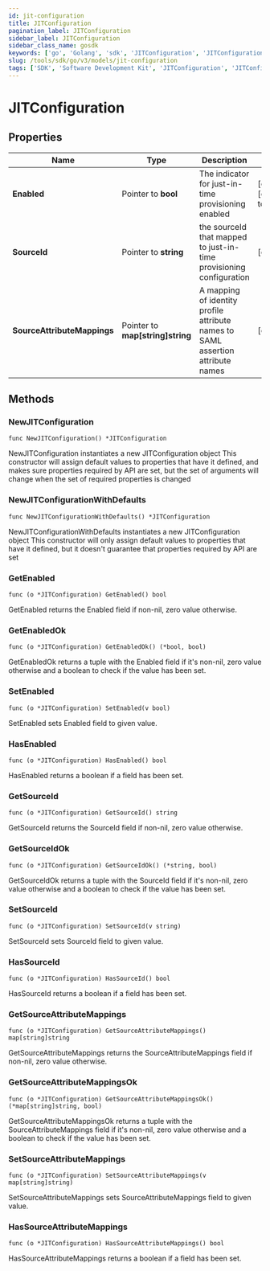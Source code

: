 ```yaml
---
id: jit-configuration
title: JITConfiguration
pagination_label: JITConfiguration
sidebar_label: JITConfiguration
sidebar_class_name: gosdk
keywords: ['go', 'Golang', 'sdk', 'JITConfiguration', 'JITConfiguration'] 
slug: /tools/sdk/go/v3/models/jit-configuration
tags: ['SDK', 'Software Development Kit', 'JITConfiguration', 'JITConfiguration']
---
```


# JITConfiguration

## Properties

Name | Type | Description | Notes
------------ | ------------- | ------------- | -------------
**Enabled** | Pointer to **bool** | The indicator for just-in-time provisioning enabled | [optional] [default to false]
**SourceId** | Pointer to **string** | the sourceId that mapped to just-in-time provisioning configuration | [optional] 
**SourceAttributeMappings** | Pointer to **map[string]string** | A mapping of identity profile attribute names to SAML assertion attribute names | [optional] 

## Methods

### NewJITConfiguration

`func NewJITConfiguration() *JITConfiguration`

NewJITConfiguration instantiates a new JITConfiguration object
This constructor will assign default values to properties that have it defined,
and makes sure properties required by API are set, but the set of arguments
will change when the set of required properties is changed

### NewJITConfigurationWithDefaults

`func NewJITConfigurationWithDefaults() *JITConfiguration`

NewJITConfigurationWithDefaults instantiates a new JITConfiguration object
This constructor will only assign default values to properties that have it defined,
but it doesn't guarantee that properties required by API are set

### GetEnabled

`func (o *JITConfiguration) GetEnabled() bool`

GetEnabled returns the Enabled field if non-nil, zero value otherwise.

### GetEnabledOk

`func (o *JITConfiguration) GetEnabledOk() (*bool, bool)`

GetEnabledOk returns a tuple with the Enabled field if it's non-nil, zero value otherwise
and a boolean to check if the value has been set.

### SetEnabled

`func (o *JITConfiguration) SetEnabled(v bool)`

SetEnabled sets Enabled field to given value.

### HasEnabled

`func (o *JITConfiguration) HasEnabled() bool`

HasEnabled returns a boolean if a field has been set.

### GetSourceId

`func (o *JITConfiguration) GetSourceId() string`

GetSourceId returns the SourceId field if non-nil, zero value otherwise.

### GetSourceIdOk

`func (o *JITConfiguration) GetSourceIdOk() (*string, bool)`

GetSourceIdOk returns a tuple with the SourceId field if it's non-nil, zero value otherwise
and a boolean to check if the value has been set.

### SetSourceId

`func (o *JITConfiguration) SetSourceId(v string)`

SetSourceId sets SourceId field to given value.

### HasSourceId

`func (o *JITConfiguration) HasSourceId() bool`

HasSourceId returns a boolean if a field has been set.

### GetSourceAttributeMappings

`func (o *JITConfiguration) GetSourceAttributeMappings() map[string]string`

GetSourceAttributeMappings returns the SourceAttributeMappings field if non-nil, zero value otherwise.

### GetSourceAttributeMappingsOk

`func (o *JITConfiguration) GetSourceAttributeMappingsOk() (*map[string]string, bool)`

GetSourceAttributeMappingsOk returns a tuple with the SourceAttributeMappings field if it's non-nil, zero value otherwise
and a boolean to check if the value has been set.

### SetSourceAttributeMappings

`func (o *JITConfiguration) SetSourceAttributeMappings(v map[string]string)`

SetSourceAttributeMappings sets SourceAttributeMappings field to given value.

### HasSourceAttributeMappings

`func (o *JITConfiguration) HasSourceAttributeMappings() bool`

HasSourceAttributeMappings returns a boolean if a field has been set.


